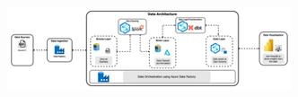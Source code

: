 <img src="https://raw.githubusercontent.com/PecTheFabricator/Data-Engineering-on-Azure/6d1bb440d0d2263a643ba5b84f81c1980a6377c2/Data%20on%20Azure%20Diagram.svg">
